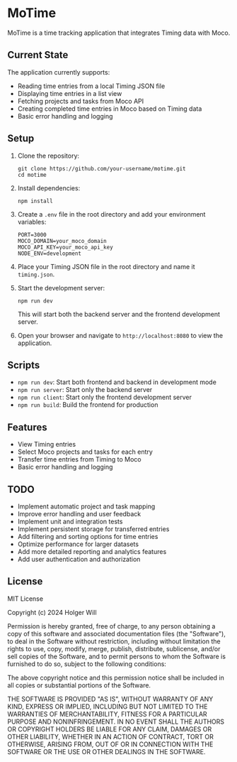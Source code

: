 # MoTime

MoTime is a time tracking application that integrates Timing data with Moco.

## Current State

The application currently supports:
- Reading time entries from a local Timing JSON file
- Displaying time entries in a list view
- Fetching projects and tasks from Moco API
- Creating completed time entries in Moco based on Timing data
- Basic error handling and logging

## Setup

1. Clone the repository:
   ```
   git clone https://github.com/your-username/motime.git
   cd motime
   ```

2. Install dependencies:
   ```
   npm install
   ```

3. Create a `.env` file in the root directory and add your environment variables:
   ```
   PORT=3000
   MOCO_DOMAIN=your_moco_domain
   MOCO_API_KEY=your_moco_api_key
   NODE_ENV=development
   ```

4. Place your Timing JSON file in the root directory and name it `timing.json`.

5. Start the development server:
   ```
   npm run dev
   ```

   This will start both the backend server and the frontend development server.

6. Open your browser and navigate to `http://localhost:8080` to view the application.

## Scripts

- `npm run dev`: Start both frontend and backend in development mode
- `npm run server`: Start only the backend server
- `npm run client`: Start only the frontend development server
- `npm run build`: Build the frontend for production

## Features

- View Timing entries
- Select Moco projects and tasks for each entry
- Transfer time entries from Timing to Moco
- Basic error handling and logging

## TODO

- Implement automatic project and task mapping
- Improve error handling and user feedback
- Implement unit and integration tests
- Implement persistent storage for transferred entries
- Add filtering and sorting options for time entries
- Optimize performance for larger datasets
- Add more detailed reporting and analytics features
- Add user authentication and authorization

## License

MIT License

Copyright (c) 2024 Holger Will

Permission is hereby granted, free of charge, to any person obtaining a copy
of this software and associated documentation files (the "Software"), to deal
in the Software without restriction, including without limitation the rights
to use, copy, modify, merge, publish, distribute, sublicense, and/or sell
copies of the Software, and to permit persons to whom the Software is
furnished to do so, subject to the following conditions:

The above copyright notice and this permission notice shall be included in all
copies or substantial portions of the Software.

THE SOFTWARE IS PROVIDED "AS IS", WITHOUT WARRANTY OF ANY KIND, EXPRESS OR
IMPLIED, INCLUDING BUT NOT LIMITED TO THE WARRANTIES OF MERCHANTABILITY,
FITNESS FOR A PARTICULAR PURPOSE AND NONINFRINGEMENT. IN NO EVENT SHALL THE
AUTHORS OR COPYRIGHT HOLDERS BE LIABLE FOR ANY CLAIM, DAMAGES OR OTHER
LIABILITY, WHETHER IN AN ACTION OF CONTRACT, TORT OR OTHERWISE, ARISING FROM,
OUT OF OR IN CONNECTION WITH THE SOFTWARE OR THE USE OR OTHER DEALINGS IN THE
SOFTWARE.
